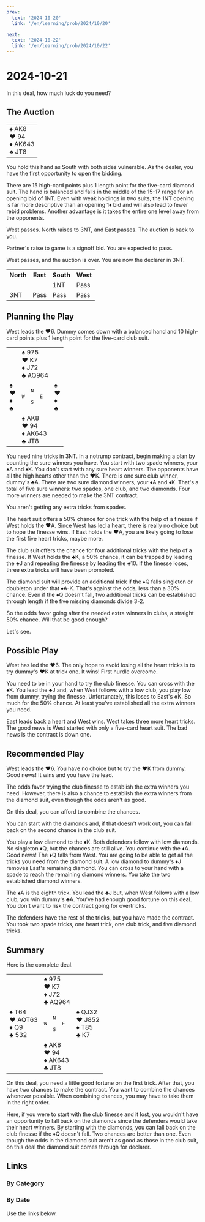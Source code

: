 ```yaml
---
prev:
  text: '2024-10-20'
  link: '/en/learning/prob/2024/10/20'

next:
  text: '2024-10-22'
  link: '/en/learning/prob/2024/10/22'
---
```


# 2024-10-21

In this deal, how much luck do you need?

<Badge type="warning" text="Play"/>

## The Auction

<table class="hand">
	<tr>
		<td>♠ AK8<br>♥ 94<br>♦ AK643<br>♣ JT8</td>
	</tr>
</table>

You hold this hand as South with both sides vulnerable. As the dealer, you have the first opportunity to open the bidding.

There are 15 high-card points plus 1 length point for the five-card diamond suit. The hand is balanced and falls in the middle of the 15-17 range for an opening bid of 1NT. Even with weak holdings in two suits, the 1NT opening is far more descriptive than an opening 1♦ bid and will also lead to fewer rebid problems. Another advantage is it takes the entire one level away from the opponents.

West passes. North raises to 3NT, and East passes. The auction is back to you.

Partner's raise to game is a signoff bid. You are expected to pass.

West passes, and the auction is over. You are now the declarer in 3NT.

<table class="auction">
	<tr>
		<th>North</th>
		<th>East</th>
		<th>South</th>
		<th>West</th>
	</tr>
	<tr>
		<td></td>
		<td></td>
		<td>1NT</td>
		<td>Pass</td>
	</tr>
	<tr>
		<td>3NT</td>
		<td>Pass</td>
		<td>Pass</td>
		<td>Pass</td>
	</tr>
</table>

## Planning the Play

West leads the ♥6. Dummy comes down with a balanced hand and 10 high-card points plus 1 length point for the five-card club suit.

<table class="deal">
	<tr>
		<td></td>
		<td>♠ 975<br>♥ K7<br>♦ J72<br>♣ AQ964</td>
		<td></td>
	</tr>
	<tr>
		<td>♠ <br>♥ <br>♦ <br>♣ </td>
		<td><pre>   N<br>W     E<br>   S</pre></td>
		<td>♠ <br>♥ <br>♦ <br>♣ </td>
	</tr>
	<tr>
		<td></td>
		<td>♠ AK8<br>♥ 94<br>♦ AK643<br>♣ JT8</td>
		<td></td>
	</tr>
</table>

You need nine tricks in 3NT. In a notrump contract, begin making a plan by counting the sure winners you have. You start with two spade winners, your ♠A and ♠K. You don't start with any sure heart winners. The opponents have all the high hearts other than the ♥K. There is one sure club winner, dummy's ♣A. There are two sure diamond winners, your ♦A and ♦K. That's a total of five sure winners: two spades, one club, and two diamonds. Four more winners are needed to make the 3NT contract.

You aren't getting any extra tricks from spades.

The heart suit offers a 50% chance for one trick with the help of a finesse if West holds the ♥A. Since West has led a heart, there is really no choice but to hope the finesse wins. If East holds the ♥A, you are likely going to lose the first five heart tricks, maybe more.

The club suit offers the chance for four additional tricks with the help of a finesse. If West holds the ♣K, a 50% chance, it can be trapped by leading the ♣J and repeating the finesse by leading the ♣10. If the finesse loses, three extra tricks will have been promoted.

The diamond suit will provide an additional trick if the ♦Q falls singleton or doubleton under that ♦A-K. That's against the odds, less than a 30% chance. Even if the ♦Q doesn't fall, two additional tricks can be established through length if the five missing diamonds divide 3-2.

So the odds favor going after the needed extra winners in clubs, a straight 50% chance. Will that be good enough?

Let's see.

## Possible Play

West has led the ♥6. The only hope to avoid losing all the heart tricks is to try dummy's ♥K at trick one. It wins! First hurdle overcome.

You need to be in your hand to try the club finesse. You can cross with the ♠K. You lead the ♣J and, when West follows with a low club, you play low from dummy, trying the finesse. Unfortunately, this loses to East's ♣K. So much for the 50% chance. At least you've established all the extra winners you need.

East leads back a heart and West wins. West takes three more heart tricks. The good news is West started with only a five-card heart suit. The bad news is the contract is down one.

## Recommended Play

West leads the ♥6. You have no choice but to try the ♥K from dummy. Good news! It wins and you have the lead.

The odds favor trying the club finesse to establish the extra winners you need. However, there is also a chance to establish the extra winners from the diamond suit, even though the odds aren't as good.

On this deal, you can afford to combine the chances.

You can start with the diamonds and, if that doesn't work out, you can fall back on the second chance in the club suit.

You play a low diamond to the ♦K. Both defenders follow with low diamonds. No singleton ♦Q, but the chances are still alive. You continue with the ♦A. Good news! The ♦Q falls from West. You are going to be able to get all the tricks you need from the diamond suit. A low diamond to dummy's ♦J removes East's remaining diamond. You can cross to your hand with a spade to reach the remaining diamond winners. You take the two established diamond winners.

The ♠A is the eighth trick. You lead the ♣J but, when West follows with a low club, you win dummy's ♣A. You've had enough good fortune on this deal. You don't want to risk the contract going for overtricks.

The defenders have the rest of the tricks, but you have made the contract. You took two spade tricks, one heart trick, one club trick, and five diamond tricks.

## Summary

Here is the complete deal.

<table class="deal">
	<tr>
		<td></td>
		<td>♠ 975<br>♥ K7<br>♦ J72<br>♣ AQ964</td>
		<td></td>
	</tr>
	<tr>
		<td>♠ T64<br>♥ AQT63<br>♦ Q9<br>♣ 532</td>
		<td><pre>   N<br>W     E<br>   S</pre></td>
		<td>♠ QJ32<br>♥ J852<br>♦ T85<br>♣ K7</td>
	</tr>
	<tr>
		<td></td>
		<td>♠ AK8<br>♥ 94<br>♦ AK643<br>♣ JT8</td>
		<td></td>
	</tr>
</table>

On this deal, you need a little good fortune on the first trick. After that, you have two chances to make the contract. You want to combine the chances whenever possible. When combining chances, you may have to take them in the right order.

Here, if you were to start with the club finesse and it lost, you wouldn't have an opportunity to fall back on the diamonds since the defenders would take their heart winners. By starting with the diamonds, you can fall back on the club finesse if the ♦Q doesn't fall. Two chances are better than one. Even though the odds in the diamond suit aren't as good as those in the club suit, on this deal the diamond suit comes through for declarer.

## Links

[<Badge type="tip" text="Go to Practice"/>](/en/practice/prob/2024/10/21)

### By Category

[<Badge type="tip" text="<--"/>](/en/learning/prob/2024/10/19)
[<Badge type="tip" text="Calendar"/>](/en/learning/calendar/2024/10)
[<Badge type="tip" text="-->"/>](/en/learning/prob/2024/10/24)

### By Date

Use the links below.